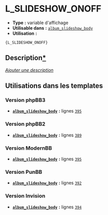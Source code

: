 # L_SLIDESHOW_ONOFF
* __Type__ __:__ variable d'affichage
* __Utilisable dans__ __:__ [`album_slideshow_body`](../tpl/album_slideshow_body.md#readme)
* __Utilisation__ __:__

```smarty
{L_SLIDESHOW_ONOFF}
```

## Description[*](https://fa-tvars.appspot.com/var/L_SLIDESHOW_ONOFF)
[*Ajouter une description*](https://fa-tvars.appspot.com/var/L_SLIDESHOW_ONOFF)

## Utilisations dans les templates

### Version phpBB3
* __[`album_slideshow_body`](../tpl/album_slideshow_body.md#readme)__ __:__ lignes [`395`](../src/prosilver/album_slideshow_body.tpl#L395)

### Version phpBB2
* __[`album_slideshow_body`](../tpl/album_slideshow_body.md#readme)__ __:__ lignes [`389`](../src/subsilver/album_slideshow_body.tpl#L389)

### Version ModernBB
* __[`album_slideshow_body`](../tpl/album_slideshow_body.md#readme)__ __:__ lignes [`395`](../src/modernbb/album_slideshow_body.tpl#L395)

### Version PunBB
* __[`album_slideshow_body`](../tpl/album_slideshow_body.md#readme)__ __:__ lignes [`392`](../src/punbb/album_slideshow_body.tpl#L392)

### Version Invision
* __[`album_slideshow_body`](../tpl/album_slideshow_body.md#readme)__ __:__ lignes [`394`](../src/invision/album_slideshow_body.tpl#L394)

